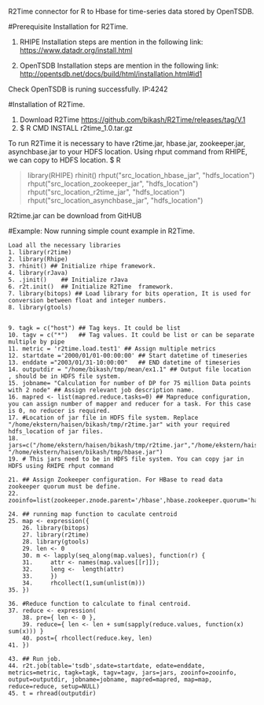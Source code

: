 R2Time connector for R to Hbase for time-series data stored by OpenTSDB.  


#Prerequisite Installation for R2Time.
1. RHIPE
Installation steps are mention in the following link:
https://www.datadr.org/install.html

2. OpenTSDB
Installation steps are mention in the following link:
http://opentsdb.net/docs/build/html/installation.html#id1

Check OpenTSDB is runing successfully.
IP:4242

#Installation of R2Time.
1. Download R2Time https://github.com/bikash/R2Time/releases/tag/V.1
2. $ R CMD INSTALL r2time_1.0.tar.gz

To run R2Time it is necessary to have r2time.jar, hbase.jar, zookeeper.jar, asynchbase.jar to your HDFS location. Using rhput command from RHIPE, we can copy to HDFS location.
$ R
> library(RHIPE)
> rhinit()
> rhput("src_location_hbase_jar", "hdfs_location")
> rhput("src_location_zookeeper_jar", "hdfs_location")
> rhput("src_location_r2time_jar", "hdfs_location")
> rhput("src_location_asynchbase_jar", "hdfs_location")

R2time.jar can be download from GitHUB

#Example:
Now running simple count example in R2Time.

```
Load all the necessary libraries
1. library(r2time)
2. library(Rhipe)
3. rhinit()	## Initialize rhipe framework.
4. library(rJava)
5. .jinit()    ## Initialize rJava
6. r2t.init()  ## Initialize R2Time  framework.
7. library(bitops) ## Load library for bits operation, It is used for conversion between float and integer numbers.
8. library(gtools)


9. tagk = c("host") ## Tag keys. It could be list
10. tagv = c("*")	## Tag values. It could be list or can be separate multiple by pipe
11. metric = 'r2time.load.test1' ## Assign multiple metrics
12. startdate ='2000/01/01-00:00:00' ## Start datetime of timeseries
13. enddate ="2003/01/31-10:00:00"   ## END datetime of timeseries
14. outputdir = "/home/bikash/tmp/mean/ex1.1" ## Output file location , should be in HDFS file system.
15. jobname= "Calculation for number of DP for 75 million Data points with 2 node" ## Assign relevant job description name.
16. mapred <- list(mapred.reduce.tasks=0) ## Mapreduce configuration, you can assign number of mapper and reducer for a task. For this case is 0, no reducer is required.
17. #Location of jar file in HDFS file system. Replace "/home/ekstern/haisen/bikash/tmp/r2time.jar" with your required hdfs_location of jar files.
18. jars=c("/home/ekstern/haisen/bikash/tmp/r2time.jar","/home/ekstern/haisen/bikash/tmp/zookeeper.jar", "/home/ekstern/haisen/bikash/tmp/hbase.jar")
19. # This jars need to be in HDFS file system. You can copy jar in HDFS using RHIPE rhput command
 
21. ## Assign Zookeeper configuration. For HBase to read data zookeeper quorum must be define.
22. zooinfo=list(zookeeper.znode.parent='/hbase',hbase.zookeeper.quorum='haisen24.ux.uis.no')
 
24. ## running map function to caculate centroid
25. map <- expression({
	26. library(bitops)
	27. library(r2time)
	28. library(gtools)
	29. len <- 0
	30. m <- lapply(seq_along(map.values), function(r) {
	31. 	attr <- names(map.values[[r]]);
	32. 	leng <-  length(attr)
	33. 	})
	34. 	rhcollect(1,sum(unlist(m)))
35. })

36. #Reduce function to calculate to final centroid.
37. reduce <- expression(
	38. pre={ len <- 0 }, 
	39. reduce={ len <- len + sum(sapply(reduce.values, function(x) sum(x))) }
	40. post={ rhcollect(reduce.key, len)
41. })
 
43. ## Run job.
44. r2t.job(table='tsdb',sdate=startdate, edate=enddate, metrics=metric, tagk=tagk, tagv=tagv, jars=jars, zooinfo=zooinfo,	output=outputdir, jobname=jobname, mapred=mapred, map=map, reduce=reduce, setup=NULL)
45. t = rhread(outputdir)
```



